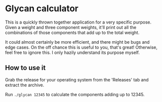 Glycan calculator
=================

This is a quickly thrown together application for a very specific purpose. Given a weight and three component weights, it'll print out all the combinations of those components that add up to the total weight.

It could almost certainly be more efficient, and there might be bugs and edge cases. On the off chance this is useful to you, that's great! Otherwise, feel free to ignore this. I only hazily understand its purpose myself.

How to use it
-------------
Grab the release for your operating system from the 'Releases' tab and extract the archive.

Run ```./glycan 12345``` to calculate the components adding up to 12345.
